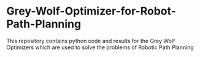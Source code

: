 # Grey-Wolf-Optimizer-for-Robot-Path-Planning
This repository contains python code and results for the Grey Wolf Optimizers which are used to solve the problems of Robotic Path Planning
